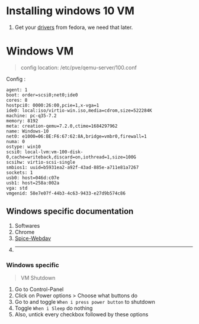 # Installing windows 10 VM

1. Get your [drivers](https://fedorapeople.org/groups/virt/virtio-win/direct-downloads/latest-virtio/virtio-win.iso) from fedora, we need that later.

# Windows VM

> config location: /etc/pve/qemu-server/100.conf

Config :

```
agent: 1
boot: order=scsi0;net0;ide0
cores: 8
hostpci0: 0000:26:00,pcie=1,x-vga=1
ide0: local:iso/virtio-win.iso,media=cdrom,size=522284K
machine: pc-q35-7.2
memory: 8192
meta: creation-qemu=7.2.0,ctime=1684297962
name: Windows-10
net0: e1000=06:BE:F6:67:62:8A,bridge=vmbr0,firewall=1
numa: 0
ostype: win10
scsi0: local-lvm:vm-100-disk-0,cache=writeback,discard=on,iothread=1,size=100G
scsihw: virtio-scsi-single
smbios1: uuid=b5931ea2-a92f-43ad-885e-a711e81a7267
sockets: 1
usb0: host=046d:c07e
usb1: host=258a:002a
vga: std
vmgenid: 58e7e07f-44b3-4c63-9433-e27d9b574c86
```


## Windows specific documentation

1. Softwares
  1. Chrome
  2. [Spice-Webdav](https://www.spice-space.org/download/windows/spice-webdavd/)
2. ---  


### Windows specific 

> VM Shutdown 

1. Go to Control-Panel
2. Click on Power options > Choose what buttons do
3. Go to and toggle `When i press power button` to shutdown 
4. Toggle `When i Sleep` do nothing
5. Also, untick every checkbox followed by these options
